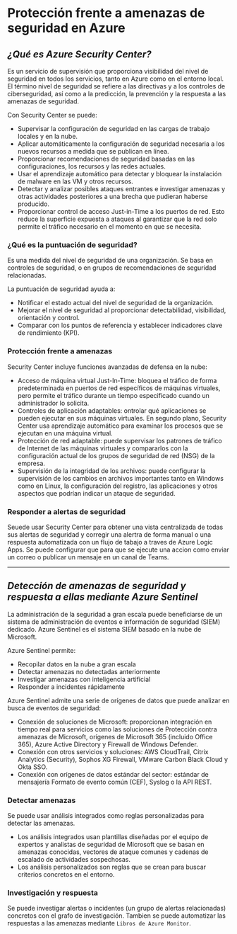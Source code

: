 # Protección frente a amenazas de seguridad en Azure

## _¿Qué es Azure Security Center?_
Es un servicio de supervisión que proporciona visibilidad del nivel de seguridad en todos los servicios, tanto en Azure como en el entorno local. El término nivel de seguridad se refiere a las directivas y a los controles de ciberseguridad, así como a la predicción, la prevención y la respuesta a las amenazas de seguridad.

Con Security Center se puede:
- Supervisar la configuración de seguridad en las cargas de trabajo locales y en la nube.
- Aplicar automáticamente la configuración de seguridad necesaria a los nuevos recursos a medida que se publican en línea.
- Proporcionar recomendaciones de seguridad basadas en las configuraciones, los recursos y las redes actuales.
- Usar el aprendizaje automático para detectar y bloquear la instalación de malware en las VM y otros recursos.
- Detectar y analizar posibles ataques entrantes e investigar amenazas y otras actividades posteriores a una brecha que pudieran haberse producido.
- Proporcionar control de acceso Just-in-Time a los puertos de red. Esto reduce la superficie expuesta a ataques al garantizar que la red solo permite el tráfico necesario en el momento en que se necesita.

### ¿Qué es la puntuación de seguridad?
Es una medida del nivel de seguridad de una organización. Se basa en controles de seguridad, o en grupos de recomendaciones de seguridad relacionadas.

La puntuación de seguridad ayuda a:
- Notificar el estado actual del nivel de seguridad de la organización.
- Mejorar el nivel de seguridad al proporcionar detectabilidad, visibilidad, orientación y control.
- Comparar con los puntos de referencia y establecer indicadores clave de rendimiento (KPI).

### Protección frente a amenazas
Security Center incluye funciones avanzadas de defensa en la nube:
- Acceso de máquina virtual Just-In-Time: bloquea el tráfico de forma predeterminada en puertos de red específicos de máquinas virtuales, pero permite el tráfico durante un tiempo especificado cuando un administrador lo solicita.
- Controles de aplicación adaptables: ontrolar qué aplicaciones se pueden ejecutar en sus máquinas virtuales. En segundo plano, Security Center usa aprendizaje automático para examinar los procesos que se ejecutan en una máquina virtual.
- Protección de red adaptable: puede supervisar los patrones de tráfico de Internet de las máquinas virtuales y compararlos con la configuración actual de los grupos de seguridad de red (NSG) de la empresa.
- Supervisión de la integridad de los archivos:  puede configurar la supervisión de los cambios en archivos importantes tanto en Windows como en Linux, la configuración del registro, las aplicaciones y otros aspectos que podrían indicar un ataque de seguridad.

### Responder a alertas de seguridad
Seuede usar Security Center para obtener una vista centralizada de todas sus alertas de seguridad y corregir una alertra de forma manual o una respuesta automatizada con un flujo de tabajo a traves de Azure Logic Apps. Se puede configurar que para que se ejecute una accion como enviar un correo o publicar un mensaje en un canal de Teams.

---

## _Detección de amenazas de seguridad y respuesta a ellas mediante Azure Sentinel_
La administración de la seguridad a gran escala puede beneficiarse de un sistema de administración de eventos e información de seguridad (SIEM) dedicado. Azure Sentinel es el sistema SIEM basado en la nube de Microsoft.

Azure Sentinel permite:
- Recopilar datos en la nube a gran escala
- Detectar amenazas no detectadas anteriormente
- Investigar amenazas con inteligencia artificial
- Responder a incidentes rápidamente

Azure Sentinel admite una serie de orígenes de datos que puede analizar en busca de eventos de seguridad:
- Conexión de soluciones de Microsoft: proporcionan integración en tiempo real para servicios como las soluciones de Protección contra amenazas de Microsoft, orígenes de Microsoft 365 (incluido Office 365), Azure Active Directory y Firewall de Windows Defender.
- Conexión con otros servicios y soluciones: AWS CloudTrail, Citrix Analytics (Security), Sophos XG Firewall, VMware Carbon Black Cloud y Okta SSO.
- Conexión con orígenes de datos estándar del sector: estándar de mensajería Formato de evento común (CEF), Syslog o la API REST.

### Detectar amenazas
Se puede usar análisis integrados como reglas personalizadas para detectar las amenazas.
- Los análisis integrados usan plantillas diseñadas por el equipo de expertos y analistas de seguridad de Microsoft que se basan en amenazas conocidas, vectores de ataque comunes y cadenas de escalado de actividades sospechosas. 
- Los análisis personalizados son reglas que se crean para buscar criterios concretos en el entorno. 

### Investigación y respuesta
Se puede investigar alertas o incidentes (un grupo de alertas relacionadas) concretos con el grafo de investigación. Tambien se puede automatizar las respuestas a las amenazas mediante `Libros de Azure Monitor`.